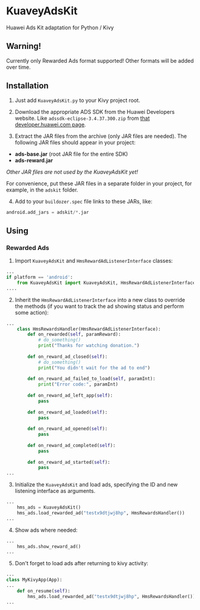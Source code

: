 # KuaveyAdsKit
Huawei Ads Kit adaptation for Python / Kivy

## Warning!
Currently only Rewarded Ads format supported! Other formats will be added over time.

## Installation

1) Just add `KuaveyAdsKit.py` to your Kivy project root.

2) Download the appropriate ADS SDK from the Huawei Developers website. Like `adssdk-eclipse-3.4.37.300.zip` from [that developer.huawei.com page](https://developer.huawei.com/consumer/en/doc/development/HMSCore-Library-V5/eclipse-sdk-download-0000001050064958-V5).

3) Extract the JAR files from the archive (only JAR files are needed).
The following JAR files should appear in your project:
* **ads-base.jar** (root JAR file for the entire SDK)
* **ads-reward.jar**

*Other JAR files are not used by the KuaveyAdsKit yet!*

For convenience, put these JAR files in a separate folder in your project, for example, in the `adskit` folder.

4) Add to your `buildozer.spec` file links to these JARs, like:

```python
android.add_jars = adskit/*.jar
```

## Using

### Rewarded Ads

1) Import `KuaveyAdsKit` and `HmsRewardAdListenerInterface` classes:
```python
...
if platform == 'android':
    from KuaveyAdsKit import KuaveyAdsKit, HmsRewardAdListenerInterface
....
````

2) Inherit the `HmsRewardAdListenerInterface` into a new class to override the methods (if you want to track the ad showing status and perform some action):
```python
...
    class HmsRewardsHandler(HmsRewardAdListenerInterface):
        def on_rewarded(self, paramReward):
            # do_something()
            print("Thanks for watching donation.")
        
        def on_reward_ad_closed(self):
            # do_something()
            print("You didn't wait for the ad to end")
        
        def on_reward_ad_failed_to_load(self, paramInt):
            print("Error code:", paramInt)
        
        def on_reward_ad_left_app(self):
            pass
        
        def on_reward_ad_loaded(self):
            pass
        
        def on_reward_ad_opened(self):
            pass
        
        def on_reward_ad_completed(self):
            pass
        
        def on_reward_ad_started(self):
            pass
...
```

3) Initialize the `KuaveyAdsKit` and load ads, specifying the ID and new listening interface as arguments.
```python
...
    hms_ads = KuaveyAdsKit()
    hms_ads.load_rewarded_ad("testx9dtjwj8hp", HmsRewardsHandler())
...
```

4) Show ads where needed:
```python
...
    hms_ads.show_reward_ad()
...
```

5) Don't forget to load ads after returning to kivy activity:
```python
...
class MyKivyApp(App):
...
    def on_resume(self):
        hms_ads.load_rewarded_ad("testx9dtjwj8hp", HmsRewardsHandler())
...
```
